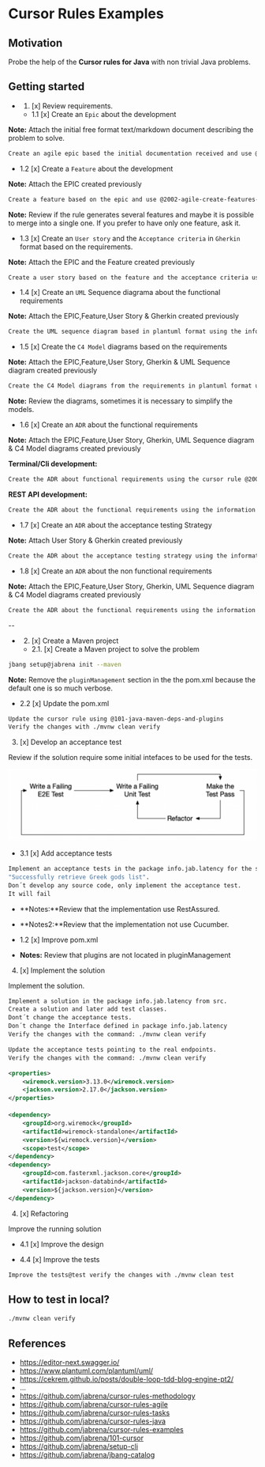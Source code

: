 # Cursor Rules Examples

## Motivation

Probe the help of the **Cursor rules for Java** with non trivial Java problems.

## Getting started

- 1. [x] Review requirements.

  - 1.1 [x] Create an `Epic` about the development

**Note:** Attach the initial free format text/markdown document describing the problem to solve.

```bash
Create an agile epic based the initial documentation received and use @2001-agile-create-an-epic
```

  - 1.2 [x] Create a `Feature` about the development

**Note:** Attach the EPIC created previously

```bash
Create a feature based on the epic and use @2002-agile-create-features-from-epics
```

**Note:** Review if the rule generates several features and maybe it is possible to merge into a single one. If you prefer to have only one feature, ask it.

  - 1.3 [x] Create an `User story` and the `Acceptance criteria` in `Gherkin` format based on the requirements.

**Note:** Attach the EPIC and the Feature created previously

```bash
Create a user story based on the feature and the acceptance criteria using the information provided with the cursor rule @2003-agile-create-user-stories
```

  - 1.4 [x] Create an `UML` Sequence diagrama about the functional requirements

**Note:** Attach the EPIC,Feature,User Story & Gherkin created previously

```bash
Create the UML sequence diagram based in plantuml format using the information provided with the cursor rule @2004-uml-sequence-diagram-from-agile-artifacts
```

  - 1.5 [x] Create the `C4 Model` diagrams based on the requirements

**Note:** Attach the EPIC,Feature,User Story, Gherkin & UML Sequence diagram created previously

```bash
Create the C4 Model diagrams from the requirements in plantuml format using the information provided with the cursor rule @2005-c4-diagrams-about-solution
```

**Note:** Review the diagrams, sometimes it is necessary to simplify the models.

  - 1.6 [x] Create an `ADR` about the functional requirements

**Note:** Attach the EPIC,Feature,User Story, Gherkin, UML Sequence diagram & C4 Model diagrams created previously

**Terminal/Cli development:**

```bash
Create the ADR about functional requirements using the cursor rule @2006-adr-create-functional-requirements-for-cli-development
```

**REST API development:**

```bash
Create the ADR about the functional requirements using the information provided with the cursor rule @2006-adr-create-functional-requirements-for-rest-api-development
```

  - 1.7 [x] Create an `ADR` about the acceptance testing Strategy

**Note:** Attach User Story & Gherkin created previously

```bash
Create the ADR about the acceptance testing strategy using the information provided with the cursor rule @2007-adr-create-acceptance-testing-strategy
```

  - 1.8 [x] Create an `ADR` about the non functional requirements

**Note:** Attach the EPIC,Feature,User Story, Gherkin, UML Sequence diagram & C4 Model diagrams created previously

```bash
Create the ADR about the functional requirements using the information provided with the cursor rule @2008-adr-create-non-functional-requirements-decisions
```

--

- 2. [x] Create a Maven project

  - 2.1. [x] Create a Maven project to solve the problem

```bash
jbang setup@jabrena init --maven
```

**Note:** Remove the `pluginManagement` section in the the pom.xml because the default one is so much verbose.

  - 2.2 [x] Update the pom.xml

```bash
Update the cursor rule using @101-java-maven-deps-and-plugins
Verify the changes with ./mvnw clean verify
```

3. [x] Develop an acceptance test

Review if the solution require some initial intefaces to be used for the tests.

![](./docs/double-loop-tdd.png)

- 3.1 [x] Add acceptance tests

```bash
Implement an acceptance tests in the package info.jab.latency for the scenario:
"Successfully retrieve Greek gods list".
Don´t develop any source code, only implement the acceptance test.
It will fail
```

- **Notes:**Review that the implementation use RestAssured.
- **Notes2:**Review that the implementation not use Cucumber.

- 1.2 [x] Improve pom.xml

- **Notes:** Review that plugins are not located in pluginManagement

4. [x] Implement the solution

Implement the solution.

```bash
Implement a solution in the package info.jab.latency from src.
Create a solution and later add test classes.
Dont´t change the acceptance tests.
Don´t change the Interface defined in package info.jab.latency
Verify the changes with the command: ./mvnw clean verify
```

```bash
Update the acceptance tests pointing to the real endpoints.
Verify the changes with the command: ./mvnw clean verify
```

```xml
<properties>
    <wiremock.version>3.13.0</wiremock.version>
    <jackson.version>2.17.0</jackson.version>
</properties>

<dependency>
    <groupId>org.wiremock</groupId>
    <artifactId>wiremock-standalone</artifactId>
    <version>${wiremock.version}</version>
    <scope>test</scope>
</dependency>
<dependency>
    <groupId>com.fasterxml.jackson.core</groupId>
    <artifactId>jackson-databind</artifactId>
    <version>${jackson.version}</version>
</dependency>
```

4. [x] Refactoring

Improve the running solution

- 4.1 [x] Improve the design

- 4.4 [x] Improve the tests

```bash
Improve the tests@test verify the changes with ./mvnw clean test
```

## How to test in local?

```bash
./mvnw clean verify
```

## References

- https://editor-next.swagger.io/
- https://www.plantuml.com/plantuml/uml/
- https://cekrem.github.io/posts/double-loop-tdd-blog-engine-pt2/
- ...
- https://github.com/jabrena/cursor-rules-methodology
- https://github.com/jabrena/cursor-rules-agile
- https://github.com/jabrena/cursor-rules-tasks
- https://github.com/jabrena/cursor-rules-java
- https://github.com/jabrena/cursor-rules-examples
- https://github.com/jabrena/101-cursor
- https://github.com/jabrena/setup-cli
- https://github.com/jabrena/jbang-catalog
